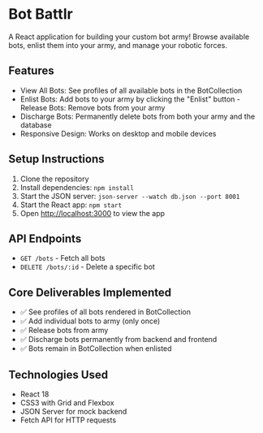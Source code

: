 # Bot Battlr

A React application for building your custom bot army! Browse available bots, enlist them into your army, and manage your robotic forces.

## Features

- View All Bots: See profiles of all available bots in the BotCollection
- Enlist Bots: Add bots to your army by clicking the "Enlist" button
-Release Bots: Remove bots from your army
- Discharge Bots: Permanently delete bots from both your army and the database
- Responsive Design: Works on desktop and mobile devices

## Setup Instructions

1. Clone the repository
2. Install dependencies: `npm install`
3. Start the JSON server: `json-server --watch db.json --port 8001`
4. Start the React app: `npm start`
5. Open [http://localhost:3000](http://localhost:3000) to view the app

## API Endpoints

- `GET /bots` - Fetch all bots
- `DELETE /bots/:id` - Delete a specific bot

## Core Deliverables Implemented

- ✅ See profiles of all bots rendered in BotCollection
- ✅ Add individual bots to army (only once)
- ✅ Release bots from army
- ✅ Discharge bots permanently from backend and frontend
- ✅ Bots remain in BotCollection when enlisted

## Technologies Used

- React 18
- CSS3 with Grid and Flexbox
- JSON Server for mock backend
- Fetch API for HTTP requests
